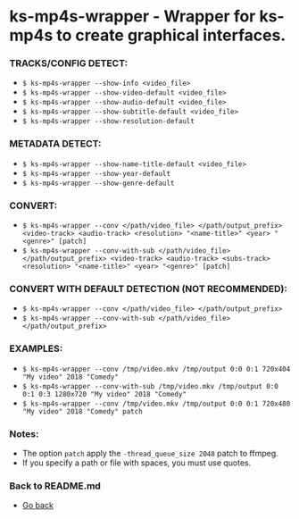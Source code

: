 ks-mp4s-wrapper - Wrapper for ks-mp4s to create graphical interfaces.
===================================================================

### TRACKS/CONFIG DETECT:

  * `$ ks-mp4s-wrapper --show-info <video_file>`
  * `$ ks-mp4s-wrapper --show-video-default <video_file>`
  * `$ ks-mp4s-wrapper --show-audio-default <video_file>`
  * `$ ks-mp4s-wrapper --show-subtitle-default <video_file>`
  * `$ ks-mp4s-wrapper --show-resolution-default`

### METADATA DETECT:
  
  * `$ ks-mp4s-wrapper --show-name-title-default <video_file>`
  * `$ ks-mp4s-wrapper --show-year-default`
  * `$ ks-mp4s-wrapper --show-genre-default`
    
### CONVERT:
  
  * `$ ks-mp4s-wrapper --conv </path/video_file> </path/output_prefix> <video-track> <audio-track> <resolution> "<name-title>" <year> "<genre>" [patch]`
  * `$ ks-mp4s-wrapper --conv-with-sub </path/video_file> </path/output_prefix> <video-track> <audio-track> <subs-track> <resolution> "<name-title>" <year> "<genre>" [patch]`
    
### CONVERT WITH DEFAULT DETECTION (NOT RECOMMENDED):

  * `$ ks-mp4s-wrapper --conv </path/video_file> </path/output_prefix>`
  * `$ ks-mp4s-wrapper --conv-with-sub </path/video_file> </path/output_prefix>`
    
### EXAMPLES:

  * `$ ks-mp4s-wrapper --conv /tmp/video.mkv /tmp/output 0:0 0:1 720x404 "My video" 2018 "Comedy"`
  * `$ ks-mp4s-wrapper --conv-with-sub /tmp/video.mkv /tmp/output 0:0 0:1 0:3 1280x720 "My video" 2018 "Comedy"`
  * `$ ks-mp4s-wrapper --conv /tmp/video.mkv /tmp/output 0:0 0:1 720x480 "My video" 2018 "Comedy" patch`
    
### Notes:

  * The option `patch` apply the `-thread_queue_size 2048` patch to ffmpeg.
  * If you specify a path or file with spaces, you must use quotes.
    
### Back to README.md
    
* [Go back](https://github.com/q3aql/ks-tools/blob/main/README.md)
  